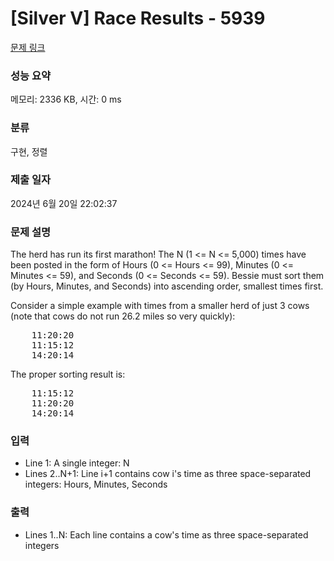 # [Silver V] Race Results - 5939 

[문제 링크](https://www.acmicpc.net/problem/5939) 

### 성능 요약

메모리: 2336 KB, 시간: 0 ms

### 분류

구현, 정렬

### 제출 일자

2024년 6월 20일 22:02:37

### 문제 설명

<p>The herd has run its first marathon!  The N (1 <= N <= 5,000) times have been posted in the form of Hours (0 <= Hours <= 99), Minutes (0 <= Minutes <= 59), and Seconds (0 <= Seconds <= 59). Bessie must sort them (by Hours, Minutes, and Seconds) into ascending order, smallest times first.</p>

<p>Consider a simple example with times from a smaller herd of just 3 cows (note that cows do not run 26.2 miles so very quickly):</p>

<pre>    11:20:20
    11:15:12
    14:20:14</pre>

<p>The proper sorting result is:</p>

<pre>    11:15:12
    11:20:20
    14:20:14</pre>

### 입력 

 <ul>
	<li>Line 1: A single integer: N</li>
	<li>Lines 2..N+1: Line i+1 contains cow i's time as three space-separated integers: Hours, Minutes, Seconds</li>
</ul>

<p> </p>

### 출력 

 <ul>
	<li>Lines 1..N: Each line contains a cow's time as three space-separated integers</li>
</ul>

<p> </p>

